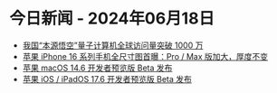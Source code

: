 # 今日新闻 - 2024年06月18日
- [我国“本源悟空”量子计算机全球访问量突破 1000 万](https://www.ithome.com/0/775/867.htm)
- [苹果 iPhone 16 系列手机全尺寸图首曝：Pro / Max 版加大，厚度不变](https://www.ithome.com/0/775/866.htm)
- [苹果 macOS 14.6 开发者预览版 Beta 发布](https://www.ithome.com/0/775/869.htm)
- [苹果 iOS / iPadOS 17.6 开发者预览版 Beta 发布](https://www.ithome.com/0/775/868.htm)
